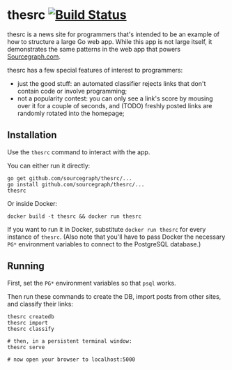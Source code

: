 # thesrc [![Build Status](https://travis-ci.org/sourcegraph/thesrc.png?branch=master)](https://travis-ci.org/sourcegraph/thesrc)

thesrc is a news site for programmers that's intended to be an example of how to
structure a large Go web app. While this app is not large itself, it
demonstrates the same patterns in the web app that powers
[Sourcegraph.com](https://sourcegraph.com).

thesrc has a few special features of interest to programmers:

* just the good stuff: an automated classifier rejects links that don't contain code or involve programming;
* not a popularity contest: you can only see a link's score by mousing over it for a couple of seconds, and (TODO) freshly posted links are randomly rotated into the homepage;

## Installation

Use the `thesrc` command to interact with the app.

You can either run it directly:

```
go get github.com/sourcegraph/thesrc/...
go install github.com/sourcegraph/thesrc/...
thesrc
```

Or inside Docker:

```
docker build -t thesrc && docker run thesrc
```

If you want to run it in Docker, substitute `docker run thesrc` for every
instance of `thesrc`. (Also note that you'll have to pass Docker the necessary
`PG*` environment variables to connect to the PostgreSQL database.)

## Running

First, set the `PG*` environment variables so that `psql` works.

Then run these commands to create the DB, import posts from other sites, and classify their links:

```
thesrc createdb
thesrc import
thesrc classify

# then, in a persistent terminal window:
thesrc serve

# now open your browser to localhost:5000
```
